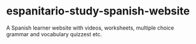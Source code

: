 # espanitario-study-spanish-website
A  Spanish learner website with videos, worksheets, multiple choice grammar and vocabulary quizzest etc.
